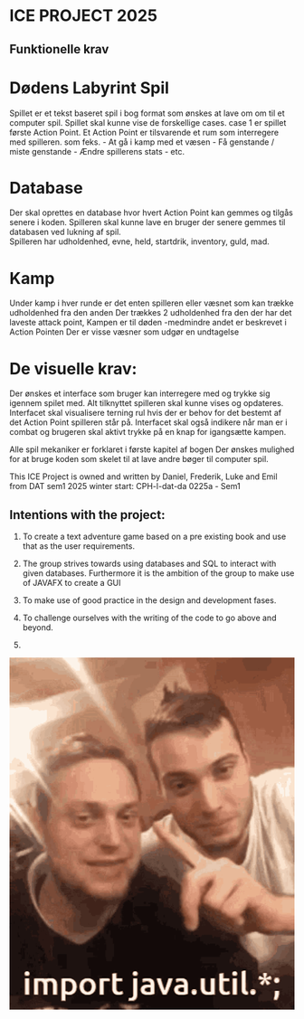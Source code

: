 # ICE PROJECT 2025

##                                      Funktionelle krav
#                                     Dødens Labyrint Spil

Spillet er et tekst baseret spil i bog format som ønskes at lave om om til et computer spil.
Spillet skal kunne vise de forskellige cases. case 1 er spillet første Action Point.
Et Action Point er tilsvarende et rum som interregere med spilleren. som feks.
      - At gå i kamp med et væsen
      - Få genstande / miste genstande
      - Ændre spillerens stats
      - etc.

#                                        Database  

Der skal oprettes en database hvor hvert Action Point kan gemmes og tilgås senere i koden.
Spilleren skal kunne lave en bruger der senere gemmes til databasen ved lukning af spil.    
Spilleren har udholdenhed, evne, held, startdrik, inventory, guld, mad.

#                                         Kamp

Under kamp i hver runde er det enten spilleren eller væsnet som kan trække udholdenhed fra den anden
Der trækkes 2 udholdenhed fra den der har det laveste attack point, 
Kampen er til døden -medmindre andet er beskrevet i Action Pointen
Der er visse væsner som udgør en undtagelse 

#                                   De visuelle krav:

Der ønskes et interface som bruger kan interregere med og trykke sig igennem spilet med.
Alt tilknyttet spilleren skal kunne vises og opdateres.
Interfacet skal visualisere terning rul hvis der er behov for det bestemt af det Action Point spilleren står på.
Interfacet skal også indikere når man er i combat og brugeren skal aktivt trykke på en knap for igangsætte kampen.


Alle spil mekaniker er forklaret i første kapitel af bogen
Der ønskes mulighed for at bruge koden som skelet til at lave andre bøger til computer spil. 


This ICE Project is owned and written by Daniel, Frederik, Luke and Emil from DAT sem1 2025 winter start: CPH-l-dat-da 0225a - Sem1

## Intentions with the project:

1. To create a text adventure game based on a pre existing book and use that as the user requirements.

2. The group strives towards using databases and SQL to interact with given databases. Furthermore it is the ambition of the group to make use of JAVAFX to create a GUI

3. To make use of good practice in the design and development fases.

4. To challenge ourselves with the writing of the code to go above and beyond.

5.

![Alt Text](gif/java-schmiby.gif)
